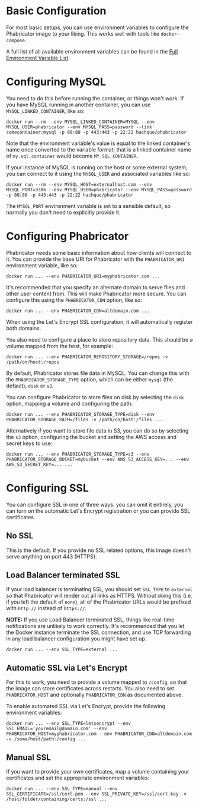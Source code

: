 # Basic Configuration

For most basic setups, you can use environment variables to configure the Phabricator image to your liking.  This works well with tools like `docker-compose`.

A full list of all available environment variables can be found in the [Full Environment Variable List](ENV-LIST.md).

# Configuring MySQL

You need to do this before running the container, or things won't work.  If you have MySQL running in another container, you can use `MYSQL_LINKED_CONTAINER`, like so:

```
docker run --rm --env MYSQL_LINKED_CONTAINER=MYSQL --env MYSQL_USER=phabricator --env MYSQL_PASS=password --link somecontainer:mysql -p 80:80 -p 443:443 -p 22:22 hachque/phabricator
```

Note that the environment variable's value is equal to the linked container's name once converted to the variable format; that is a linked container name of `my.sql.container` would become `MY_SQL_CONTAINER`.

If your instance of MySQL is running on the host or some external system, you can connect to it using the `MYSQL_USER` and associated variables like so:

```
docker run --rm --env MYSQL_HOST=externalhost.com --env MYSQL_PORT=3306 --env MYSQL_USER=phabricator --env MYSQL_PASS=password -p 80:80 -p 443:443 -p 22:22 hachque/phabricator
```

The `MYSQL_PORT` environment variable is set to a sensible default, so normally you don't need to explicitly provide it.

# Configuring Phabricator

Phabricator needs some basic information about how clients will connect to it.  You can provide the base URI for Phabricator with the `PHABRICATOR_URI` environment variable, like so:

```
docker run ... --env PHABRICATOR_URI=myphabricator.com ...
```

It's recommended that you specify an alternate domain to serve files and other user content from.  This will make Phabricator more secure.  You can configure this using the `PHABRICATOR_CDN` option, like so:

```
docker run ... --env PHABRICATOR_CDN=altdomain.com ...
```

When using the Let's Encrypt SSL configuration, it will automatically register both domains.

You also need to configure a place to store repository data.  This should be a volume mapped from the host, for example:

```
docker run ... --env PHABRICATOR_REPOSITORY_STORAGE=/repos -v /path/on/host:/repos
```

By default, Phabricator stores file data in MySQL.  You can change this with the `PHABRICATOR_STORAGE_TYPE` option, which can be either `mysql` (the default), `disk` or `s3`.

You can configure Phabricator to store files on disk by selecting the `disk` option, mapping a volume and configuring the path:

```
docker run ... --env PHABRICATOR_STORAGE_TYPE=disk --env PHABRICATOR_STORAGE_PATH=/files -v /path/on/host:/files ...
```

Alternatively if you want to store file data in S3, you can do so by selecting the `s3` option, configuring the bucket and setting the AWS access and secret keys to use:

```
docker run ... --env PHABRICATOR_STORAGE_TYPE=s3 --env PHABRICATOR_STORAGE_BUCKET=mybucket --env AWS_S3_ACCESS_KEY=... --env AWS_S3_SECRET_KEY=... ...
```


# Configuring SSL

You can configure SSL in one of three ways: you can omit it entirely, you can turn on the automatic Let's Encrypt registration or you can provide SSL certificates.

## No SSL

This is the default.  If you provide no SSL related options, this image doesn't serve anything on port 443 (HTTPS).

## Load Balancer terminated SSL

If your load balancer is terminating SSL, you should set `SSL_TYPE` to `external` so that Phabricator will render out all links as HTTPS.  Without doing this (i.e. if you left the default of `none`), all of the Phabricator URLs would be prefixed with `http://` instead of `https://`.

**NOTE:** If you use Load Balancer terminated SSL, things like real-time notifications are unlikely to work correctly.  It's recommended that you let the Docker instance terminate the SSL connection, and use TCP forwarding in any load balancer configuration you might have set up.

```
docker run ... --env SSL_TYPE=external ...
```

## Automatic SSL via Let's Encrypt

For this to work, you need to provide a volume mapped to `/config`, so that the image can store certificates across restarts.  You also need to set `PHABRICATOR_HOST` and optionally `PHABRICATOR_CDN` as documented above.

To enable automated SSL via Let's Encrypt, provide the following environment variables:

```
docker run ... --env SSL_TYPE=letsencrypt --env SSL_EMAIL='youremail@domain.com' --env PHABRICATOR_HOST=myphabricator.com --env PHABRICATOR_CDN=altdomain.com -v /some/host/path:/config ...
```

## Manual SSL

If you want to provide your own certificates, map a volume containing your certificates and set the appropriate environment variables:

```
docker run ... --env SSL_TYPE=manual --env SSL_CERTIFICATE=/ssl/cert.pem --env SSL_PRIVATE_KEY=/ssl/cert.key -v /host/folder/containing/certs:/ssl ...
```

